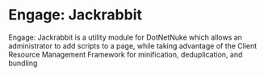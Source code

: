 Engage: Jackrabbit
=================

Engage: Jackrabbit is a utility module for DotNetNuke which allows an administrator to add scripts to a page, while taking advantage of the Client Resource Management Framework for minification, deduplication, and bundling
